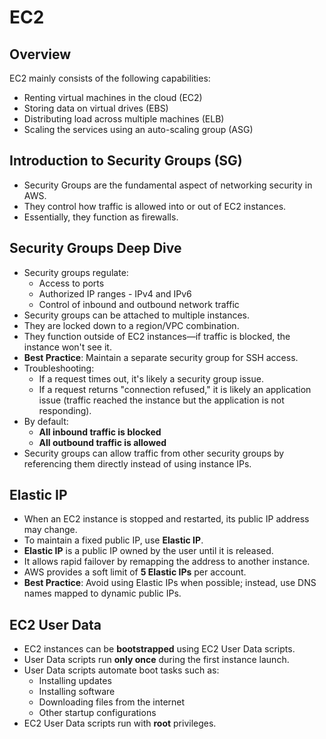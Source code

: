 # EC2

## Overview

EC2 mainly consists of the following capabilities:

- Renting virtual machines in the cloud (EC2)
- Storing data on virtual drives (EBS)
- Distributing load across multiple machines (ELB)
- Scaling the services using an auto-scaling group (ASG)

## Introduction to Security Groups (SG)

- Security Groups are the fundamental aspect of networking security in AWS.
- They control how traffic is allowed into or out of EC2 instances.
- Essentially, they function as firewalls.

## Security Groups Deep Dive

- Security groups regulate:
  - Access to ports
  - Authorized IP ranges - IPv4 and IPv6
  - Control of inbound and outbound network traffic
- Security groups can be attached to multiple instances.
- They are locked down to a region/VPC combination.
- They function outside of EC2 instances—if traffic is blocked, the instance won't see it.
- **Best Practice**: Maintain a separate security group for SSH access.
- Troubleshooting:
  - If a request times out, it's likely a security group issue.
  - If a request returns "connection refused," it is likely an application issue (traffic reached the instance but the application is not responding).
- By default:
  - **All inbound traffic is blocked**
  - **All outbound traffic is allowed**
- Security groups can allow traffic from other security groups by referencing them directly instead of using instance IPs.

## Elastic IP

- When an EC2 instance is stopped and restarted, its public IP address may change.
- To maintain a fixed public IP, use **Elastic IP**.
- **Elastic IP** is a public IP owned by the user until it is released.
- It allows rapid failover by remapping the address to another instance.
- AWS provides a soft limit of **5 Elastic IPs** per account.
- **Best Practice**: Avoid using Elastic IPs when possible; instead, use DNS names mapped to dynamic public IPs.

## EC2 User Data

- EC2 instances can be **bootstrapped** using EC2 User Data scripts.
- User Data scripts run **only once** during the first instance launch.
- User Data scripts automate boot tasks such as:
  - Installing updates
  - Installing software
  - Downloading files from the internet
  - Other startup configurations
- EC2 User Data scripts run with **root** privileges.
